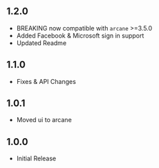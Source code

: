 ## 1.2.0
* BREAKING now compatible with `arcane` >=3.5.0
* Added Facebook & Microsoft sign in support
* Updated Readme

## 1.1.0
* Fixes & API Changes

## 1.0.1

* Moved ui to arcane

## 1.0.0

* Initial Release